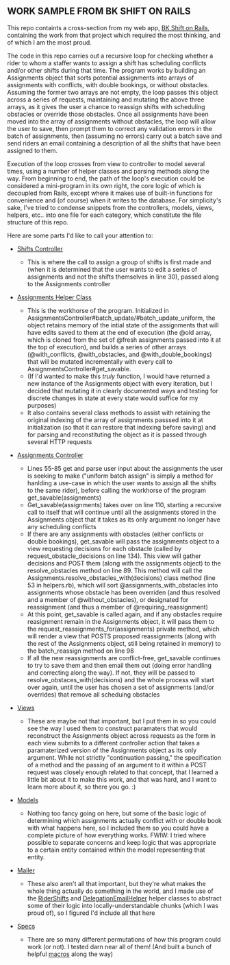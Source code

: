 ## WORK SAMPLE FROM BK SHIFT ON RAILS ##

This repo containts a cross-section from my web app, [BK Shift on Rails](https://github.com/aguestuser/bks_on_rails), containing the work from that project which required the most thinking, and of which I am the most proud. 

The code in this repo carries out a recursive loop for checking whether a rider to whom a staffer wants to assign a shift has scheduling conflicts and/or other shifts during that time. The program works by building an Assignments object that sorts potential assignments into arrays of assignments with conflicts, with double bookings, or without obstacles.  Assuming the former two arrays are not empty, the loop passes this object across a series of requests, maintaining and mutating the above three arrays, as it gives the user a chance to reassign shifts with scheduling obstacles or override those obstacles. Once all assignments have been moved into the array of assignments without obstacles, the loop will allow the user to save, then prompt them to correct any validation errors in the batch of assignments, then (assuming no errors) carry out a batch save and send riders an email containing a description of all the shifts that have been assigned to them. 

Execution of the loop crosses from view to controller to model several times, using a number of helper classes and parsing methods along the way. From beginning to end, the path of the loop's execution could be considered a mini-program in its own right, the core logic of which is decoupled from Rails, except where it makes use of built-in functions for convenience and (of course) when it writes to the database. For simplicity's sake, I've tried to condense snippets from the controllers, models, views, helpers, etc.. into one file for each category, which constitute the file structure of this repo.

Here are some parts I'd like to call your attention to:

* [Shifts Controller](https://github.com/aguestuser/bks_on_rails_work_sample/blob/master/controllers.rb#L5-L47)
  * This is where the call to assign a group of shifts is first made and (when it is determined that the user wants to edit a series of assignments and not the shifts themselves in line 30), passed along to the Assignments controller

* [Assignments Helper Class](https://github.com/aguestuser/bks_on_rails_work_sample/blob/master/helpers.rb#L5-L157)
  * This is the workhorse of the program. Initialized in AssignmentsController#batch_update/#batch_update_uniform, the object retains memory of the intial state of the assignments that will have edits saved to them at the end of execution (the @old array, which is cloned from the set of @fresh assignments passed into it at the top of execution), and builds a series of other arrays (@with_conflicts, @with_obstacles, and @with_double_bookings) that will be mutated incrementally with every call to AssignmentsController#get_savable. 
  * (If I'd wanted to make this *truly* function, I would have returned a new instance of the Assignments object with every iteration, but I decided that mutating it in clearly documented ways and testing for discrete changes in state at every state would suffice for my purposes)
  * It also contains several class methods to assist with retaining the original indexing of the array of assignments passsed into it at initialization (so that it can restore that indexing before saving) and for parsing and reconstituting the object as it is passed through several HTTP requests

* [Assignments Controller](https://github.com/aguestuser/bks_on_rails_work_sample/blob/master/controllers.rb#L49-L233)
  * Lines 55-85 get and parse user input about the assignments the user is seeking to make ("uniform batch assign" is simply a method for hanlding a use-case in which the user wants to assign all the shifts to the same rider), before calling the workhorse of the program get_savable(assignments)
  * Get_savable(assignments) takes over on line 110, starting a recursive call to itself that will continue until all the assignments stored in the Assignments object that it takes as its only argument no longer have any scheduling conflicts
  * If there are any assignments with obstacles (either conflicts or double bookings), get_savable will pass the assignments object to a view requesting decisions for each obstacle (called by request_obstacle_decisions on line 134). This view will gather decisions and POST them (along with the assignments object) to the resolve_obstacles method on line 89. This method will call the Assignments.resolve_obstacles_with(decisions) class method (line 53 in helpers.rb), which will sort @assignments_with_obstacles into assignments whose obstacle has been overriden (and thus resolved and a member of @without_obstacles), or designated for reassignment (and thus a member of @requiring_reassignment)
  * At this point, get_savable is called again, and if any obstacles require reasignment remain in the Assignments object, it will pass them to the request_reassignments_for(assignments) private method, which will render a view that POSTS proposed reassignments (along with the rest of the Assignments object, still being retained in memory) to the batch_reassign method on line 98
  * If all the new reassignments are conflict-free, get_savable continues to try to save them and then email them out (doing error handling and correcting along the way). If not, they will be passed to resolve_obstaces_with(decisions) and the whole process will start over again, until the user has chosen a set of assignments (and/or overrides) that remove all scheduing obstacles


* [Views](https://github.com/aguestuser/bks_on_rails_work_sample/blob/master/views.html.haml)
  * These are maybe not that important, but I put them in so you could see the way I used them to construct paramaters that would reconstruct the Assignments object across requests as the form in each view submits to a different controller action that takes a paramaterized version of the Assignments object as its only argument. While not strictly "continuation passing," the specification of a method and the passing of an argument to it within a POST request was closely enough related to that concept, that I learned a little bit about it to make this work, and that was hard, and I want to learn more about it, so there you go. :)

* [Models](https://github.com/aguestuser/bks_on_rails_work_sample/blob/master/models.rb)
  * Nothing too fancy going on here, but some of the basic logic of determining which assignments actually conflict with or double book with what happens here, so I included them so you could have a complete picture of how everything works. FWIW: I tried where possible to separate concerns and keep logic that was appropriate to a certain entity contained within the model representing that entity.

* [Mailer](https://github.com/aguestuser/bks_on_rails_work_sample/blob/master/mailer.rb)
  * These also aren't all that important, but they're what makes the whole thing actually do something in the world, and I made use of the [RiderShifts](https://github.com/aguestuser/bks_on_rails_work_sample/blob/master/helpers.rb#L159-L276) and [DelegationEmailHelper](https://github.com/aguestuser/bks_on_rails_work_sample/blob/master/helpers.rb#L282-L351) helper classes to abstract some of their logic into locally-understandable chunks (which I was proud of), so I figured I'd include all that here

* [Specs](https://github.com/aguestuser/bks_on_rails_work_sample/blob/master/specs.rb)
  * There are so many different permutations of how this program could work (or not). I tested darn near all of them! (And built a bunch of helpful [macros](https://github.com/aguestuser/bks_on_rails_work_sample/blob/master/spec_macros.rb) along the way)

